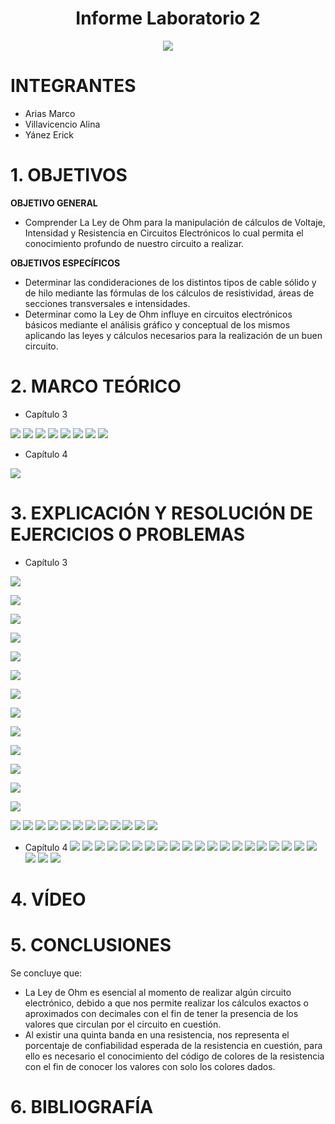 <div align="center">

# Informe Laboratorio 2

![](https://github.com/erickyanez1/IMAGENES-DEBER-1/blob/main/espe.png) 

</div>

# **INTEGRANTES**

- Arias Marco
- Villavicencio Alina
- Yánez Erick


# **1. OBJETIVOS**

**OBJETIVO GENERAL**
  - Comprender La Ley de Ohm para la manipulación de cálculos de Voltaje, Intensidad y Resistencia en Circuitos Electrónicos lo cual permita el conocimiento profundo de nuestro circuito a realizar.
 
 **OBJETIVOS ESPECÍFICOS**
  - Determinar las condideraciones de los distintos tipos de cable sólido y de hilo mediante las fórmulas de los cálculos de resistividad, áreas de secciones transversales e intensidades.
  - Determinar como la Ley de Ohm influye en circuitos electrónicos básicos mediante el análisis gráfico y conceptual de los mismos aplicando las leyes y cálculos necesarios para la realización de un buen circuito.

# **2. MARCO TEÓRICO**
- Capítulo 3

![](https://github.com/erickyanez1/DEBER2/blob/main/IMAGENES/mapa1_cap3.png)
![](https://github.com/erickyanez1/DEBER2/blob/main/IMAGENES/mapa2_cap3.png)
![](https://github.com/erickyanez1/DEBER2/blob/main/IMAGENES/mapa3_cap3.png)
![](https://github.com/erickyanez1/DEBER2/blob/main/IMAGENES/mapa4_cap3.png)
![](https://github.com/erickyanez1/DEBER2/blob/main/IMAGENES/mapa5_cap3.png)
![](https://github.com/erickyanez1/DEBER2/blob/main/IMAGENES/mapa6_cap3.png)
![](https://github.com/erickyanez1/DEBER2/blob/main/IMAGENES/mapa7_cap3.png)
![](https://github.com/erickyanez1/DEBER2/blob/main/IMAGENES/mapa8_cap3.png)

- Capítulo 4

![](https://github.com/erickyanez1/DEBER2/blob/main/IMAGENES/Mapa1_Cap4.jpg)

# **3. EXPLICACIÓN Y RESOLUCIÓN DE EJERCICIOS O PROBLEMAS**
- Capítulo 3

![](https://github.com/erickyanez1/DEBER2/blob/main/IMAGENES/cap1.PNG)

![](https://github.com/erickyanez1/DEBER2/blob/main/IMAGENES/cap1.1.PNG)

![](https://github.com/erickyanez1/DEBER2/blob/main/IMAGENES/cap1.2.PNG)

![](https://github.com/erickyanez1/DEBER2/blob/main/IMAGENES/cap2.PNG)

![](https://github.com/erickyanez1/DEBER2/blob/main/IMAGENES/cap2.2.PNG)

![](https://github.com/erickyanez1/DEBER2/blob/main/IMAGENES/cap5.PNG)

![](https://github.com/erickyanez1/DEBER2/blob/main/IMAGENES/cap7.PNG)

![](https://github.com/erickyanez1/DEBER2/blob/main/IMAGENES/cap9.PNG)

![](https://github.com/erickyanez1/DEBER2/blob/main/IMAGENES/cap11.PNG)

![](https://github.com/erickyanez1/DEBER2/blob/main/IMAGENES/cap13.PNG)

![](https://github.com/erickyanez1/DEBER2/blob/main/IMAGENES/cap15.PNG)

![](https://github.com/erickyanez1/DEBER2/blob/main/IMAGENES/cap17.PNG)

![](https://github.com/erickyanez1/DEBER2/blob/main/IMAGENES/cap19.PNG)

![](https://github.com/erickyanez1/DEBER2/blob/main/IMAGENES/cap21.PNG)
![](https://github.com/erickyanez1/DEBER2/blob/main/IMAGENES/cap23.PNG)
![](https://github.com/erickyanez1/DEBER2/blob/main/IMAGENES/cap25.PNG)
![](https://github.com/erickyanez1/DEBER2/blob/main/IMAGENES/cap27.PNG)
![](https://github.com/erickyanez1/DEBER2/blob/main/IMAGENES/cap29.PNG)
![](https://github.com/erickyanez1/DEBER2/blob/main/IMAGENES/cap31.PNG)
![](https://github.com/erickyanez1/DEBER2/blob/main/IMAGENES/cap33.PNG)
![](https://github.com/erickyanez1/DEBER2/blob/main/IMAGENES/cap35.PNG)
![](https://github.com/erickyanez1/DEBER2/blob/main/IMAGENES/cap37.PNG)
![](https://github.com/erickyanez1/DEBER2/blob/main/IMAGENES/cap39.PNG)
![](https://github.com/erickyanez1/DEBER2/blob/main/IMAGENES/ej43_cap3.png)
![](https://github.com/erickyanez1/DEBER2/blob/main/IMAGENES/ej45_cap3.png)

- Capítulo 4
![](https://github.com/erickyanez1/DEBER2/blob/main/IMAGENES/ej1_cap4.png)
![](https://github.com/erickyanez1/DEBER2/blob/main/IMAGENES/ej3_cap4.png)
![](https://github.com/erickyanez1/DEBER2/blob/main/IMAGENES/ej5_cap4.png)
![](https://github.com/erickyanez1/DEBER2/blob/main/IMAGENES/ej7_cap4.png)
![](https://github.com/erickyanez1/DEBER2/blob/main/IMAGENES/ej9_cap4.png)
![](https://github.com/erickyanez1/DEBER2/blob/main/IMAGENES/ej11_cap4.png)
![](https://github.com/erickyanez1/DEBER2/blob/main/IMAGENES/ej13_cap4.png)
![](https://github.com/erickyanez1/DEBER2/blob/main/IMAGENES/ej15_cap4.png)
![](https://github.com/erickyanez1/DEBER2/blob/main/IMAGENES/ej17cap4.png)
![](https://github.com/erickyanez1/DEBER2/blob/main/IMAGENES/ej19cap4.png)
![](https://github.com/erickyanez1/DEBER2/blob/main/IMAGENES/ej21_cap4.png)
![](https://github.com/erickyanez1/DEBER2/blob/main/IMAGENES/ej23_cap4.png)
![](https://github.com/erickyanez1/DEBER2/blob/main/IMAGENES/ej25_cap4.png)
![](https://github.com/erickyanez1/DEBER2/blob/main/IMAGENES/ej27_cap4.png)
![](https://github.com/erickyanez1/DEBER2/blob/main/IMAGENES/ej29_cap4.png)
![](https://github.com/erickyanez1/DEBER2/blob/main/IMAGENES/ej31cap4.png)
![](https://github.com/erickyanez1/DEBER2/blob/main/IMAGENES/ej33_cap4.png)
![](https://github.com/erickyanez1/DEBER2/blob/main/IMAGENES/ej35cap4.png)
![](https://github.com/erickyanez1/DEBER2/blob/main/IMAGENES/Cap4_Part1.jpg)
![](https://github.com/erickyanez1/DEBER2/blob/main/IMAGENES/Cap4_Part2.jpg)
![](https://github.com/erickyanez1/DEBER2/blob/main/IMAGENES/Cap4_Part3.jpg)
![](https://github.com/erickyanez1/DEBER2/blob/main/IMAGENES/Cap4_Part4.jpg)
![](https://github.com/erickyanez1/DEBER2/blob/main/IMAGENES/Cap4_Part5.jpg)

# **4. VÍDEO**



# **5. CONCLUSIONES**

Se concluye que:

- La Ley de Ohm es esencial al momento de realizar algún circuito electrónico, debido a que nos permite realizar los cálculos exactos o aproximados con decimales con el fin de tener la presencia de los valores que circulan por el circuito en cuestión.
- Al existir una quinta banda en una resistencia, nos representa el porcentaje de confiabilidad esperada de la resistencia en cuestión, para ello es necesario el conocimiento del código de colores de la resistencia con el fin de conocer los valores con solo los colores dados.


# **6. BIBLIOGRAFÍA**
